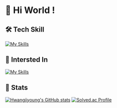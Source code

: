# 👋 Hi World !

## 🛠️ Tech Skill
[![My Skills](https://skillicons.dev/icons?i=html,css,react,js,typescript,notion,styledcomponents,solidjs,next,figma)](https://skillicons.dev)

## 🔗 Intersted In
[![My Skills](https://skillicons.dev/icons?i=fastapi,express,flutter,dart,astro)](https://skillicons.dev)

## 🏅 Stats
[![Hwangjiyoung's GitHub stats](https://github-readme-stats.vercel.app/api?username=hjy080530&theme=transparent)](https://github.com/hjy080530/github-readme-stats)
[![Solved.ac Profile](http://mazassumnida.wtf/api/v2/generate_badge?boj=yuiyui)](https://solved.ac/yuiyui/)
